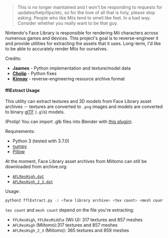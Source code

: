 > This is no longer maintained and I won't be responding to requests for updates/help/tips/etc, so for the love of all that is holy, please stop asking. 
People who like Miis tend to smell like feet. In a bad way. Consider whether you really want to be that guy.

Nintendo's Face Library is responsible for rendering Mii characters across numerous games and devices. This project's goal is to reverse-engineer it and provide utilities for extracting the assets that it uses. Long-term, I'd like to be able to accurately render Miis for ourselves.

Credits:
 - **Jaames** - Python implementation and texture/model data
 - **[Cholip](https://github.com/choiip)** - Python fixes
 - **[Kinnay](https://github.com/Kinnay)** - reverse-engineering resource archive format

#### fflExtract Usage

This utility can extract textures and 3D models from Face Library asset archives -- textures are converted to `.png` images and models are converted to binary [glTF](https://en.wikipedia.org/wiki/GlTF) (`.glb`) models. 

(Protip! You can import .glb files into Blender with [this plugin](https://github.com/ksons/gltf-blender-importer)).

Requirements:

 - Python 3 (tested with 3.7.0)
 - [numpy](http://www.numpy.org/)
 - [Pillow](https://pillow.readthedocs.io/en/latest/)

At the moment, Face Library asset archives from Miitomo can still be downloaded from archive.org:
 - [`AFLResHigh.dat`](http://web.archive.org/web/20180502054513/http://download-cdn.miitomo.com/native/20180125111639/android/v2/asset_model_character_mii_AFLResHigh_dat.zip)
 - [`AFLResHigh_2_3.dat`](http://web.archive.org/web/20180502054513/http://download-cdn.miitomo.com/native/20180125111639/android/v2/asset_model_character_mii_AFLResHigh_2_3_dat.zip)

Usage:

```bash
python3 fflExtract.py -i <face library archive> <tex count> <mesh count> -t <tex output dir> -m <mesh output dir>
```

`tex count` and `mesh count` depend on the file you're extracting:

* `FFLResHigh`, `FFLResMiddle` (Wii U): 317 textures and 857 meshes
* `AFLResHigh` (Miitomo):317 textures and 857 meshes
* `AFLResHigh_2_3` (Miitomo): 365 textures and 859 meshes
